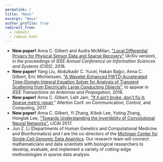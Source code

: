 ```yaml
---
permalink: /
title: "News"
excerpt: "News"
author_profile: true
redirect_from: 
  - /about/
  - /about.html
---
```


- __New paper!__ Anna C. Gilbert and Audra McMillan,  ["Local Differential Privacy for Physical Sensor Data and Sparse Recovery"](https://arxiv.org/1706.05916) (ArXiv version), in the proceedings of *IEEE Annual Conference on Information Sciences and Systems (CISS)*, 2018.
- __New paper!__ Yang Liu, Abdulkadir C. Yucel, Hakan Bağcı, Anna C. Gilbert, Eric Michielssen, ["A Wavelet-Enhanced PWTD-Accelerated Time-Domain Integral Equation Solver for Analysis of Transient Scattering from Electrically Large Conducting Objects"](https://annacgilbert.github.io/files/WaveletAntennae.pdf), to appear in *IEEE Transactions on Antennas and Propagation*, 2018.
- __New paper!__ Anna C. Gilbert, Lalit Jain, <a href="https://annacgilbert.github.io/files/allerton_final.pdf">"If it ain't broke, don't fix it: Sparse metric repair</a>," Allerton Conf. on Communication, Control, and Computing, 2017.
- __New paper!__ Anna C. Gilbert, Yi Zhang, Kibok Lee, Yuting Zhang, Honglak Lee, ["Towards Understanding the Invertibility of Convolutional Neural Networks"](https://arxiv.org/abs/1705.08664), IJCAI 2017.
- Jun Z. Li (Departments of Human Genetics and Computational Medicine and Bioinformatics) and I are the co-directors of the [Michigan Center for Single-Cell Genomic Data Analytics](http://midas.umich.edu/research/health/single-cell/). Our research team will connect mathematicians and data scientists with biological researchers to develop, evaluate, and implement a variety of cutting-edge methodologies in sparse data analysis.
